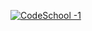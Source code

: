 [![CodeSchool -1](https://user-images.githubusercontent.com/48473127/58743393-f76d6280-844d-11e9-9d51-8b7f7c4d3a4c.png)](https://harshitchouhan.github.io/CodeSchool/)
